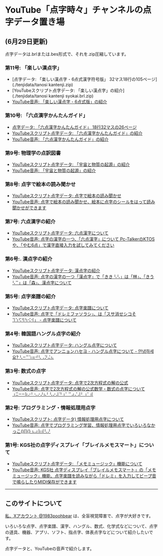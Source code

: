 # YouTube「点字時々」チャンネルの点字データ置き場

## (6月29日更新)

点字データは.brlまたは.bes形式で、それを.zip圧縮しています。

### 第11号: 「楽しい漢点字」

- [点字データ: 「楽しい漢点字 - 6点式漢字符号版」 32マス18行の105ページ](./tenjidata/tanosi kantenji.zip)
- [YouTubeスクリプト点字データ: 「楽しい漢点字」の紹介](./tenjidata/tanosi kantenji syokai.brl.zip)
- [YouTube音声: 「楽しい漢点字 - 6点式版」の紹介](https://youtu.be/Fjqxg3djbrM)

### 第10号: 「六点漢字かんたんガイド」

- [点字データ: 「六点漢字かんたんガイド」 18行32マスの26ページ](./tenjidata/rokutenkanji-kantan-gaido.brl.zip)
- [YouTubeスクリプト点字データ: 「六点漢字かんたんガイド」の紹介](./tenjidata/rokutenkanji-kantan-gaido-syokai.brl.zip)
- [YouTube音声: 「六点漢字かんたんガイド」の紹介](https://youtu.be/iJJ-iTbGQGs)

### 第9号: 物理学の点訳図書

- [YouTubeスクリプト点字データ: 「宇宙と物質の起源」の紹介](/tenjidata/buturi1.brl.zip)
- [YouTube音声: 「宇宙と物質の起源」の紹介](https://youtu.be/EdEWaeY5Rnk)

### 第8号: 点字で絵本の読み聞かせ

- [YouTubeスクリプト点字データ: 点字で絵本の読み聞かせ](./tenjidata/ehon.brl.zip)
- [YouTube音声: 点字で絵本の読み聞かせ、絵本に点字のシールをはって読み聞かせができます](https://youtu.be/PaHp6hRCKKE?si=-ulSVeFD771z2huG)

### 第7号: 六点漢字の紹介

- [YouTubeスクリプト点字データ: 六点漢字について](./tenjidata/rokutenkanji1.brl.zip)
- [YouTube音声: 点字の漢字の一つ、「六点漢字」について Pc-TalkerのKTOSや、「やむ6点」で漢字直接入力を試してみてください](https://youtu.be/11sk-7IMxCw?si=n5MomBzo69VTjG7s)

### 第6号:. 漢点字の紹介

- [YouTubeスクリプト点字データ: 漢点字の紹介](./tenjidata/kantenji1.brl.zip)
- [YouTube音声: 点字の漢字の一つ「漢点字」で「きき ⠣⠣」は「林」、「きう ⠣⠉」は「森」、漢点字について](https://youtu.be/UCMW8wk2mlQ?si=GIiwUpMrBhdyBSK1)

### 第5号: 点字楽譜の紹介

- [YouTubeスクリプト点字データ: 点字楽譜について](./tenjidata/gakufu1.brl.zip)
- [YouTube音声: 点字で「ドレミファソラシ」、は「スサ消せシコそ ⠹⠱⠫⠻⠳⠪⠺」 - 点字楽譜について](https://youtu.be/749v2Ch6CXA?si=AY5D2QAhOC9imAPM)

### 第4号: 韓国語ハングル点字の紹介

- [YouTubeスクリプト点字データ: ハングル点字について](./tenjidata/hanguru1.brl.zip)
- [YouTube音声: 点字でアンニョンハセヨ - ハングル点字について - 안녕하세요? ⠣⠒⠉⠱⠶⠚⠣⠠⠝⠬⠦](https://youtu.be/KVQ5f7muEcs?si=2To7-x-FnQh0ARum)

### 第3号: 数式の点字

- [YouTubeスクリプト点字データ: 点字で2次方程式の解の公式](./tenjidata/sugakutenji1.brl.zip)
- [YouTube音声: 点字で2次方程式の解の公式数学・数式の点字について ⠰⠭⠒⠒⠷⠔⠃⠢⠔⠜⠦⠃⠣⠔⠼⠙⠰⠁⠉⠴⠌⠼⠃⠰⠁⠾](https://youtu.be/T9SWf2KjA2w?si=i0zrefvrA1FgSs2o)

### 第2号: プログラミング・情報処理用点字

- [YouTubeスクリプト: 点字データ) 情報処理用点字について](./tenjidata/johosyoritenji1.brl.zip)
- [YouTube音声: 点字でプログラミング学習、情報処理用点字でいろいろなかっこ()[]{} ⠦⠴⠷⠾⠣⠜](https://youtu.be/H5CVaNnXHxw?si=y17v4LdLJYwI6TEX)

### 第1号: KGS社の点字ディスプレイ「ブレイルメモスマート」について

- [YouTubeスクリプト点字データ: 「メモミュージック」機能について](./tenjidata/memomusic.brl.zip)
- [YouTube音声: KGS社 点字ディスプレイ「ブレイルメモスマート」の「メモミュージック」機能、点字楽譜を読みながら「ドレミ」を入力してビープ音で鳴らしたりMIDI保存ができます](https://youtu.be/Na4f-G2K9hI?si=D0VRdYXvHMEr3dun)

<div>
<hr>

## このサイトについて

[私、Xアカウント @1983poohbear](https://x.com/1983poohbear) は、全盲視覚障害で、点字が大好きです。

いろいろな点字、点字楽譜、漢字、ハングル、数式、化学式などについて、点字の道具、機器、アプリ、ソフト、指点字、体表点字などについて紹介したいです。

点字データと、YouTubeの音声で紹介します。


</div>



